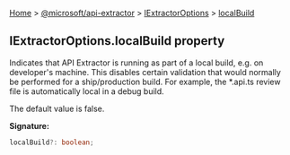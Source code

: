 [Home](./index) &gt; [@microsoft/api-extractor](./api-extractor.md) &gt; [IExtractorOptions](./api-extractor.iextractoroptions.md) &gt; [localBuild](./api-extractor.iextractoroptions.localbuild.md)

## IExtractorOptions.localBuild property

Indicates that API Extractor is running as part of a local build, e.g. on developer's machine. This disables certain validation that would normally be performed for a ship/production build. For example, the \*.api.ts review file is automatically local in a debug build.

The default value is false.

<b>Signature:</b>

```typescript
localBuild?: boolean;
```
